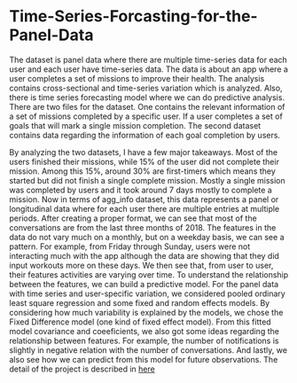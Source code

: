# Time-Series-Forcasting-for-the-Panel-Data

The dataset is panel data where there are multiple time-series data for each user and each user have time-series data. The data is about an app where a user completes a set of missions to improve their health. The analysis contains cross-sectional and time-series variation which is analyzed. Also, there is time series forecasting model where we can do predictive analysis. There are two files for the dataset. One contains the relevant information of a set of missions completed by a specific user. If a user completes a set of goals that will mark a single mission completion. The second dataset contains data regarding the information of each goal completion by users. 
<p>By analyzing the two datasets, I have a few major takeaways. Most of the users finished their missions, while 15% of the user did not complete their mission. Among this 15%, around 30% are first-timers which means they started but did not finish a single complete mission. Mostly a single mission was completed by users and it took around 7 days mostly to complete a mission. Now in terms of agg_info dataset, this data represents a panel or longitudinal data where for each user there are multiple entries at multiple periods. After creating a proper format, we can see that most of the conversations are from the last three months of 2018. The features in the data do not vary much on a monthly, but on a weekday basis, we can see a pattern. For example, from Friday through Sunday, users were not interacting much with the app although the data are showing that they did input workouts more on these days. We then see that, from user to user, their features activities are varying over time. To understand the relationship between the features, we can build a predictive model. For the panel data with time series and user-specific variation, we considered pooled ordinary least square regression and some fixed and random effects models. By considering how much variability is explained by the models, we chose the Fixed Difference model (one kind of fixed effect model). From this fitted model covariance and coeeficients, we also got some ideas regarding the relationship between features. For example, the number of notifications is slightly in negative relation with the number of conversations. And lastly, we also see how we can predict from this model for future observations.
  <p1> The detail of the project is described in <a href="https://github.com/langwu616/Time-Series-Forcasting-for-the-Panel-Data/blob/main/notebook.ipynb"> here </p1>

